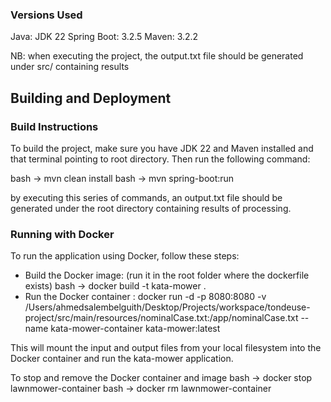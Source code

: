 ### Versions Used
Java: JDK 22
Spring Boot: 3.2.5
Maven: 3.2.2

NB: when executing the project, the output.txt file should be generated under src/ containing results

## Building and Deployment
### Build Instructions
To build the project, make sure you have JDK 22 and Maven installed and that terminal pointing to root directory. Then run the following command:

bash -> mvn clean install
bash -> mvn spring-boot:run

by executing this series of commands, an output.txt file should be generated under the root directory containing results of processing.

### Running with Docker
To run the application using Docker, follow these steps:

* Build the Docker image: (run it in the root folder where the dockerfile exists)
  bash -> docker build -t kata-mower .
* Run the Docker container :
  docker run -d -p 8080:8080 -v /Users/ahmedsalembelguith/Desktop/Projects/workspace/tondeuse-project/src/main/resources/nominalCase.txt:/app/nominalCase.txt --name kata-mower-container kata-mower:latest

This will mount the input and output files from your local filesystem into the Docker container and run the kata-mower application.

To stop and remove the Docker container and image
bash -> docker stop lawnmower-container
bash -> docker rm lawnmower-container
